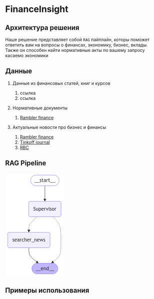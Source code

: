 # FinanceInsight

## Архитектура решения

Наше решение представляет собой `RAG` пайплайн, которы поможет ответить вам на вопросы о финансах, экономику, бизнес, вклады. Также он способен найти нормативные акты по вашему запросу касаемо экономики

## Данные

1. Данные из финансовых статей, книг и курсов
    1. ссылка 
    2. ссылка

2. Нормативные документы
    1. [Rambler finance](https://finance.rambler.ru/economics/)

3. Актуальные новости про бизнес и финансы
    1. [Rambler finance](https://finance.rambler.ru/economics/)
    2. [Tinkoff journal](https://journal.tinkoff.ru/flows/news/)
    4. [RBC](https://www.rbc.ru/business/)


## RAG Pipeline

![graph](graph.png)


## Примеры использования 


